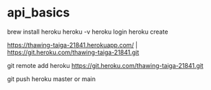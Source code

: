 # api_basics

brew install heroku
heroku -v
heroku login
heroku create

https://thawing-taiga-21841.herokuapp.com/ | https://git.heroku.com/thawing-taiga-21841.git

git remote add heroku https://git.heroku.com/thawing-taiga-21841.git

git push heroku master or main
